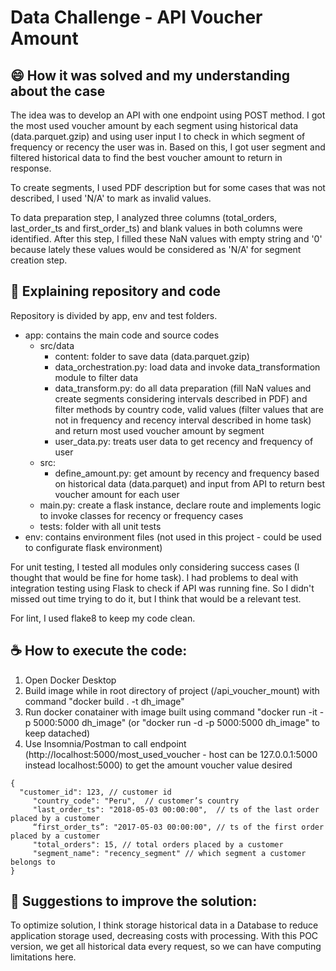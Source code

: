 # Data Challenge - API Voucher Amount

## 😄 How it was solved and my understanding about the case

The idea was to develop an API with one endpoint using POST method. I got the most used voucher amount by each segment using historical data (data.parquet.gzip) and using user input I to check in which segment of frequency or recency the user was in. Based on this, I got user segment and filtered historical data to find the best voucher amount to return in response.

To create segments, I used PDF description but for some cases that was not described, I used 'N/A' to mark as invalid values.

To data preparation step, I analyzed three columns (total_orders, last_order_ts and first_order_ts) and blank values in both columns were identified. After this step, I filled these NaN values with empty string and '0' because lately these values would be considered as 'N/A' for segment creation step.


## 🚀 Explaining repository and code

Repository is divided by app, env and test folders. 
* app: contains the main code and source codes
	* src/data
		* content: folder to save data (data.parquet.gzip)
		* data_orchestration.py: load data and invoke data_transformation module to filter data
		* data_transform.py: do all data preparation (fill NaN values and create segments considering intervals described in PDF) and filter methods by country code, valid values (filter values that are not in frequency and recency interval described in home task) and return most used voucher amount by segment
		* user_data.py: treats user data to get recency and frequency of user
	* src:
		* define_amount.py: get amount by recency and frequency based on historical data (data.parquet) and input from API to return best voucher amount for each user
	* main.py: create a flask instance, declare route and implements logic to invoke classes for recency or frequency cases
	* tests: folder with all unit tests
* env: contains environment files (not used in this project - could be used to configurate flask environment)

For unit testing, I tested all modules only considering success cases (I thought that would be fine for home task). I had problems to deal with integration testing using Flask to check if API was running fine. So I didn't missed out time trying to do it, but I think that would be a relevant test.

For lint, I used flake8 to keep my code clean.

## ☕ How to execute the code:

1. Open Docker Desktop
2. Build image while in root directory of project (/api_voucher_mount) with command "docker build . -t dh_image"
3. Run docker conatainer with image built using command "docker run -it -p 5000:5000 dh_image" (or "docker run -d -p 5000:5000 dh_image" to keep datached)
4. Use Insomnia/Postman to call endpoint (http://localhost:5000/most_used_voucher - host can be 127.0.0.1:5000 instead localhost:5000) to get the amount voucher value desired

```
{
  "customer_id": 123, // customer id
	 "country_code": "Peru",  // customer’s country
	 "last_order_ts": "2018-05-03 00:00:00",  // ts of the last order placed by a customer
	 “first_order_ts”: "2017-05-03 00:00:00", // ts of the first order placed by a customer
	 "total_orders": 15, // total orders placed by a customer
	 "segment_name": "recency_segment" // which segment a customer belongs to
}

```


## 🤝 Suggestions to improve the solution:

To optimize solution, I think storage historical data in a Database to reduce application storage used, decreasing costs with processing. With this POC version, we get all historical data every request, so we can have computing limitations here.
